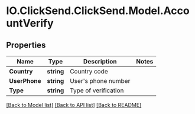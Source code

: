 # IO.ClickSend.ClickSend.Model.AccountVerify
## Properties

Name | Type | Description | Notes
------------ | ------------- | ------------- | -------------
**Country** | **string** | Country code | 
**UserPhone** | **string** | User&#x27;s phone number | 
**Type** | **string** | Type of verification | 

[[Back to Model list]](../README.md#documentation-for-models) [[Back to API list]](../README.md#documentation-for-api-endpoints) [[Back to README]](../README.md)

